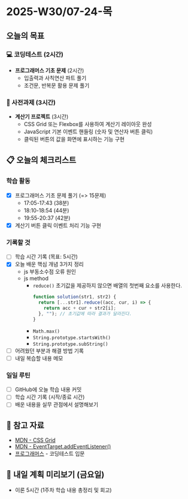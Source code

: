 # 2025-W30/07-24-목

## 오늘의 목표

### 💻 코딩테스트 (2시간)

- **프로그래머스 기초 문제** (2시간)
  - 입출력과 사칙연산 파트 풀기
  - 조건문, 반복문 활용 문제 풀기

### 🚀 사전과제 (3시간)

- **계산기 프로젝트** (3시간)
  - CSS Grid 또는 Flexbox를 사용하여 계산기 레이아웃 완성
  - JavaScript 기본 이벤트 핸들링 (숫자 및 연산자 버튼 클릭)
  - 클릭된 버튼의 값을 화면에 표시하는 기능 구현

## 📋 오늘의 체크리스트

### 학습 활동

- [x] 프로그래머스 기초 문제 풀기 (=> 15문제)
  - 17:05-17:43 (38분)
  - 18:10-18:54 (44분)
  - 19:55-20:37 (42분)
- [x] 계산기 버튼 클릭 이벤트 처리 기능 구현

### 기록할 것

- [ ] 학습 시간 기록 (목표: 5시간)
- [x] 오늘 배운 핵심 개념 3가지 정리
  - js 부동소수점 오류 원인
  - js method
    - `reduce()` 초기값을 제공하지 않으면 배열의 첫번째 요소를 사용한다.
      ```javascript
      function solution(str1, str2) {
        return [...str1].reduce((acc, cur, i) => {
          return acc + cur + str2[i];
        }, ""); // 초기값에 따라 결과가 달라진다.
      }
      ```
    - `Math.max()`
    - `String.prototype.startsWith()`
    - `String.prototype.subString()`
- [ ] 어려웠던 부분과 해결 방법 기록
- [ ] 내일 복습할 내용 메모

### 일일 루틴

- [ ] GitHub에 오늘 학습 내용 커밋
- [ ] 학습 시간 기록 (시작/종료 시간)
- [ ] 배운 내용을 실무 관점에서 설명해보기

## 📝 참고 자료

- [MDN - CSS Grid](https://developer.mozilla.org/ko/docs/Web/CSS/CSS_Grid_Layout)
- [MDN - EventTarget.addEventListener()](https://developer.mozilla.org/ko/docs/Web/API/EventTarget/addEventListener)
- [프로그래머스](https://programmers.co.kr/) - 코딩테스트 입문

## 🎯 내일 계획 미리보기 (금요일)

- 이론 5시간 (1주차 학습 내용 총정리 및 회고)
